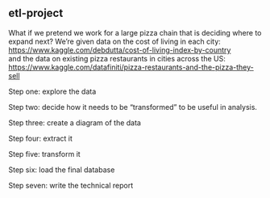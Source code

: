 ## etl-project

What if we pretend we work for a large pizza chain that is deciding where to expand next? 
We’re given data on the cost of living in each city: https://www.kaggle.com/debdutta/cost-of-living-index-by-country  
and the data on existing pizza restaurants in cities across the US: https://www.kaggle.com/datafiniti/pizza-restaurants-and-the-pizza-they-sell

Step one: explore the data 

Step two: decide how it needs to be “transformed” to be useful in analysis. 

Step three: create a diagram of the data

Step four: extract it

Step five: transform it

Step six: load the final database

Step seven: write the technical report
